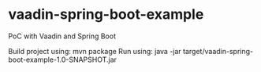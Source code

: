# vaadin-spring-boot-example
PoC with Vaadin and Spring Boot

Build project using: mvn package
Run using: java -jar target/vaadin-spring-boot-example-1.0-SNAPSHOT.jar
